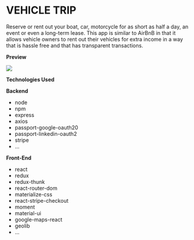 # VEHICLE TRIP

Reserve or rent out your boat, car, motorcycle for as short as half a day, an event or even a long-term lease. This app is similar to AirBnB in that it allows vehicle owners to rent out their vehicles for extra income in a way that is hassle free and that has transparent transactions.

**Preview**

![](wiki.gif)

**Technologies Used**

**Backend**

- node
- npm
- express
- axios
- passport-google-oauth20
- passport-linkedin-oauth2
- stripe
- ...

**Front-End**

- react
- redux
- redux-thunk
- react-router-dom
- materialize-css
- react-stripe-checkout
- moment
- material-ui
- google-maps-react
- geolib
- ...
